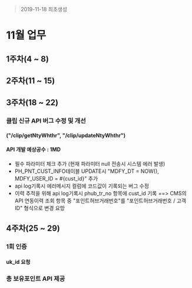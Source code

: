 > 2019-11-18 최초생성

11월 업무
=========

1주차(4 ~ 8)
------------

2주차(11 ~ 15)
--------------

3주차(18 ~ 22)
--------------

### 클립 신규 API 버그 수정 및 개선

#### ("/clip/getNtyWhthr", "/clip/updateNtyWhthr")

#### API 개발 예상공수 : 1MD

-	필수 파라미터 체크 추가 (현재 파라미터 null 전송시 시스템 에러 발생)
-	PH_PNT_CUST_INFO테이블 UPDATE시 "MDFY_DT = NOW(), MDFY_USER_ID = #{cust_id}" 추가
-	api log기록시 에러메시지 컬럼에 코드값이 기록되는 버그 수정
-	이력 추적을 위해 api log기록시 phub_tr_no 항목에 cust_id 기록 ==> CMS의 API 연동이력 조회 항목 중 "포인트허브거래번호"를 "포인트허브거래번호 / 고객ID" 형식으로 변경 요망

4주차(25 ~ 29)
--------------

### 1회 인증

#### uk_id 요청

### 총 보유포인트 API 제공
